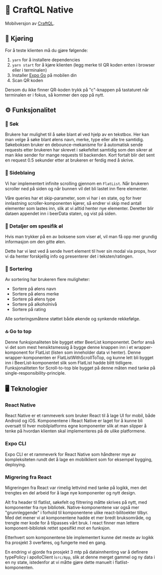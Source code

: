 # 🍺 CraftQL Native

Mobilversjon av [CraftQL](https://gitlab.stud.idi.ntnu.no/it2810-h21/team-08/craftql).

## 🚀 Kjøring

For å teste klienten må du gjøre følgende:

1. `yarn` for å installere dependencies
2. `yarn start` for å kjøre klienten (legg merke til QR koden enten i browser eller i terminalen)
3. Installer [Expo Go](https://expo.dev/client) på mobilen din
4. Scan QR koden

Dersom du ikke finner QR-koden trykk på "c"-knappen på tastaturet når terminalen er i fokus, så kommer den opp på nytt.

## ⚙️ Funksjonalitet

### 🔎 Søk

Brukere har mulighet til å søke blant øl ved hjelp av en tekstbox. Her kan man velge å søke blant ølens navn, merke, type eller alle tre samtidig. Søkeboksen bruker en debounce-mekanisme for å automatisk sende requests etter brukeren har skrevet i søkefeltet samtidig som den sikrer at man ikke sender for mange requests til backenden. Kort fortalt blir det sent en request 0.5 sekunder etter at brukeren er ferdig med å skrive.

### 📖 Sideblaing

Vi har implementert infinite scrolling gjennom en `FlatList`. Når brukeren scroller ned på siden og når bunnen vil det bli lastet inn flere elementer.

Våre queries har et skip-parameter, som vi har i en state, og for hver innlastning scroller-komponenten kjører, så endrer vi skip med antall elementer som lastes inn, slik at vi alltid henter nye elementer. Deretter blir dataen appendet inn i beerData staten, og vist på siden.

### 🔬 Detaljer om spesifik øl

Hvis man trykker på en av boksene som viser øl, vil man få opp mer grundig informasjon om den gitte ølen.

Dette har vi løst ved å sende hvert element til hver sin modal via props, hvor vi da henter forskjellig info og presenterer det i teksten/ratingen.

### 🔀 Sortering

Av sortering har brukeren flere muligheter:

-   Sortere på ølens navn
-   Sortere på ølens merke
-   Sortere på ølens type
-   Sortere på alkoholnivå
-   Sortere på rating

Alle sorteringsmåtene støttet både økende og synkende rekkefølge.

### 🔝 Go to top

Denne funksjonaliteten ble bygget etter BeerList komponentet. Derfor anså vi det som mest hensiktsmessig å bygge denne knappen inn i et wrapper-komponent for FlatList (listen som inneholder data vi henter). Denne wrapper-komponenten er FlatListWithScrollToTop, og kunne lett bli bygget inn i BeerList-komponentet slik som FlatList hadde blitt tidligere. Funksjonaliteten for Scroll-to-top ble bygget på denne måten med tanke på single-responsibility-principle.

## 🖥 Teknologier

### React Native

React Native er et rammeverk som bruker React til å lage UI for mobil, både Android og iOS. Komponentene i React Native er laget for å kunne bli oversatt til hver mobilplatforms egne komponenter slik at man slipper å tenke på hvordan klienten skal implementeres på de ulike platformene.

### Expo CLI

Expo CLI er et rammeverk for React Native som håndterer mye av kompleksiteten rundt det å lage en mobilklient som for eksempel bygging, deploying.

### Migrering fra React

Migreringen fra React var rimelig lettvind med tanke på logikk, men det trengtes en del arbeid for å lage nye komponenter og nytt design.

Alt fra header til flatlist, søkefelt og filtrering måtte skrives på nytt, med komponenter fra nye bibliotek. Native-komponentene var også mer "grunnleggende" i forhold til komponentene ulike react-bilitoekter tilbyr. Med det mener vi at komponentene hadde et mer bredt bruksområde, og trengte mer kode for å tilpasses vårt bruk. I react finner man lettere komponent-bibliotek rettet spesifikt mot en funksjon.

Etterhvert som komponentene ble implementert kunne det meste av logikk fra prosjekt 3 overføres, og fungerte med en gang.

En endring vi gjorde fra prosjekt 3 mtp på datainnhenting var å definere typePolicy i apolloClient i`src/App`, slik at denne merget gammel og ny data i en ny state, istedenfor at vi måtte gjøre dette manuelt i flatlist-komponenten.
